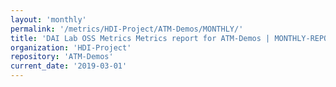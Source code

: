 ```yaml
---
layout: 'monthly'
permalink: '/metrics/HDI-Project/ATM-Demos/MONTHLY/'
title: 'DAI Lab OSS Metrics Metrics report for ATM-Demos | MONTHLY-REPORT-2019-03-01'
organization: 'HDI-Project'
repository: 'ATM-Demos'
current_date: '2019-03-01'
---
```

